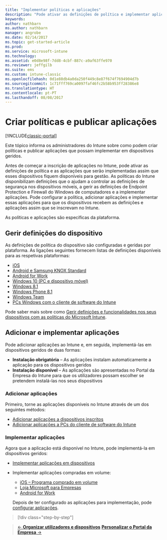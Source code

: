 ```yaml
---
title: "Implementar políticas e aplicações"
description: "Pode ativar as definições de política e implementar aplicações que serão aplicadas assim que os dispositivos são inscritos na gestão."
keywords: 
author: nathbarn
ms.author: nathbarn
manager: angrobe
ms.date: 02/14/2017
ms.topic: get-started-article
ms.prod: 
ms.service: microsoft-intune
ms.technology: 
ms.assetid: e0d8e98f-7dd8-4cbf-887c-a9af63ffe970
ms.reviewer: jeffgilb
ms.suite: ems
ms.custom: intune-classic
ms.openlocfilehash: 0d1e88db4a0da250f449c8e87f674f7694904d7b
ms.sourcegitcommit: 1c71fff769ca0097faf46fc2b58b953ff28386e8
ms.translationtype: HT
ms.contentlocale: pt-PT
ms.lasthandoff: 08/08/2017
---
```

# <a name="create-policies-and-publish-apps"></a>Criar políticas e publicar aplicações

[!INCLUDE[classic-portal](../includes/classic-portal.md)]

Este tópico informa os administradores do Intune sobre como podem criar políticas e publicar aplicações que possam implementar em dispositivos geridos.

Antes de começar a inscrição de aplicações no Intune, pode ativar as definições de política e as aplicações que serão implementadas assim que esses dispositivos fiquem disponíveis para gestão. As políticas do Intune disponibilizam definições que o ajudam a controlar as definições de segurança nos dispositivos móveis, a gerir as definições de Endpoint Protection e Firewall do Windows de computadores e a implementar aplicações. Pode configurar a política, adicionar aplicações e implementar essas aplicações para que os dispositivos recebem as definições e aplicações assim que se inscrevam no Intune.

As políticas e aplicações são específicas da plataforma.

## <a name="manage-device-settings"></a>Gerir definições do dispositivo

 As definições de política do dispositivo são configuradas e geridas por plataforma. As ligações seguintes fornecem listas de definições disponíveis para as respetivas plataformas:

- [iOS](/intune-classic/deploy-use/ios-policy-settings-in-microsoft-intune)
- [Android e Samsung KNOX Standard](/intune-classic/deploy-use/android-policy-settings-in-microsoft-intune)
- [Android for Work](/intune-classic/deploy-use/android-for-work-policy-settings-in-microsoft-intune)
- [Windows 10 (PC e dispositivo móvel)](/intune-classic/deploy-use/windows-10-policy-settings-in-microsoft-intune)
- [Windows 8.1](/intune-classic/deploy-use/windows-configuration-policy-settings-in-microsoft-intune)
- [Windows Phone 8.1](/intune-classic/deploy-use/windows-phone-8-1-policy-settings-in-microsoft-intune)
- [Windows Team](/intune-classic/deploy-use/windows-team-configuration-policy-settings-in-microsoft-intune)
- [PCs Windows com o cliente de software do Intune](/intune-classic/deploy-use/policies-to-protect-windows-pcs-in-microsoft-intune)

Pode saber mais sobre como [Gerir definições e funcionalidades nos seus dispositivos com as políticas do Microsoft Intune](/intune-classic/deploy-use/manage-settings-and-features-on-your-devices-with-microsoft-intune-policies).

## <a name="add-and-deploy-apps"></a>Adicionar e implementar aplicações

Pode adicionar aplicações ao Intune e, em seguida, implementá-las em dispositivos geridos de duas formas:
- **Instalação obrigatória** – As aplicações instalam automaticamente a aplicação para os dispositivos geridos
- **Instalação disponível** – As aplicações são apresentadas no Portal da Empresa do Intune para que os utilizadores possam escolher se pretendem instalá-las nos seus dispositivos

### <a name="add-apps"></a>Adicionar aplicações

Primeiro, torne as aplicações disponíveis no Intune através de um dos seguintes métodos:
- [Adicionar aplicações a dispositivos inscritos](/intune-classic/deploy-use/add-apps-for-mobile-devices-in-microsoft-intune)
- [Adicionar aplicações a PCs do cliente de software do Intune](/intune-classic/deploy-use/add-apps-for-windows-pcs-in-microsoft-intune)

### <a name="deploy-apps"></a>Implementar aplicações

Agora que a aplicação está disponível no Intune, pode implementá-la em dispositivos geridos:
- [Implementar aplicações em dispositivos](/intune-classic/deploy-use/deploy-use/deploy-apps-in-microsoft-intune)
- Implementar aplicações compradas em volume:
    - [iOS – Programa comprado em volume](/intune-classic/deploy-use/manage-ios-apps-you-purchased-through-a-volume-purchase-program-with-microsoft-intune)
    - [Loja Microsoft para Empresas](/intune-classic/deploy-use/manage-apps-you-purchased-from-the-windows-store-for-business-with-microsoft-intune)
    - [Android for Work](/intune-classic/deploy-use/android-for-work-apps)

    Depois de ter configurado as aplicações para implementação, pode [configurar aplicações](/intune-classic/deploy-use/monitor-apps-in-microsoft-intune).

>[!div class="step-by-step"]

>[&larr; **Organizar utilizadores e dispositivos**](.\start-with-a-paid-subscription-to-microsoft-intune-step-5.md)       [**Personalizar o Portal da Empresa**  &rarr;](/intune/company-portal-customize)  
